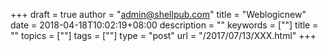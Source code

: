 +++
draft = true
author = "admin@shellpub.com"
title = "Weblogicnew"
date = 2018-04-18T10:02:19+08:00
description = ""
keywords = [""]
title = ""
topics = [""]
tags = [""]
type = "post"
url = "/2017/07/13/XXX.html"
+++
